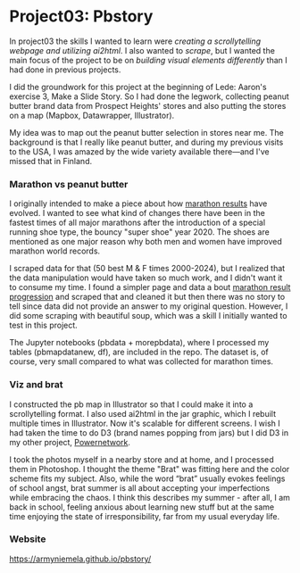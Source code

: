 # Project03: Pbstory

In project03 the skills I wanted to learn were *creating a scrollytelling webpage and utilizing ai2html*.
I also wanted to *scrape*, but I wanted the main focus of the project to be on *building visual elements differently* than I had done in previous projects.

I did the groundwork for this project at the beginning of Lede: Aaron's exercise 3, Make a Slide Story. So I had done the legwork, collecting peanut butter brand data from Prospect Heights' stores and also putting the stores on a map (Mapbox, Datawrapper, Illustrator).

My idea was to map out the peanut butter selection in stores near me. The background is that I really like peanut butter, and during my previous visits to the USA, I was amazed by the wide variety available there—and I've missed that in Finland.

### Marathon vs peanut butter 

I originally intended to make a piece about how [marathon results](https://aims-worldrunning.org/statistics/world_fastest_times/2024.html#world-fastest-times) have evolved. I wanted to see what kind of changes there have been in the fastest times of all major marathons after the introduction of a special running shoe type, the bouncy "super shoe" year 2020. The shoes are mentioned as one major reason why both men and women have improved marathon world records. 

I scraped data for that (50 best M & F times 2000-2024), but I realized that the data manipulation would have taken so much work, and I didn't want it to consume my time. I found a simpler page and data a bout [marathon result progression](https://www.runnersworld.com/races-places/a20823734/these-are-the-worlds-fastest-marathoners-and-marathon-courses/) and scraped that and cleaned it but then there was no story to tell since data did not provide an answer to my original question.
However, I did some scraping with beautiful soup, which was a skill I initially wanted to test in this project.

The Jupyter notebooks (pbdata + morepbdata), where I processed my tables (pbmapdatanew, df), are included in the repo. The dataset is, of course, very small compared to what was collected for marathon times.

### Viz and brat

I constructed the pb map in Illustrator so that I could make it into a scrollytelling format. I also used ai2html in the jar graphic, which I rebuilt multiple times in Illustrator. Now it's scalable for different screens. I wish I had taken the time to do D3 (brand names popping from jars) but I did D3 in my other project, [Powernetwork](https://armyniemela.github.io/powernetwork/).

I took the photos myself in a nearby store and at home, and I processed them in Photoshop. I thought the theme "Brat" was fitting here and the color scheme fits my subject. Also, while the word “brat” usually evokes feelings of school angst, brat summer is all about accepting your imperfections while embracing the chaos. I think this describes my summer - after all, I am back in school, feeling anxious about learning new stuff but at the same time enjoying the state of irresponsibility, far from my usual everyday life.


### Website

https://armyniemela.github.io/pbstory/

